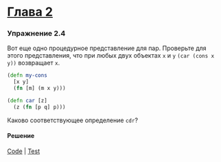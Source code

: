 # [Глава 2](../index.md#Глава-2-Построение-абстракций-с-помощью-данных)

### Упражнение 2.4
Вот еще одно процедурное представление для пар. Проверьте для этого представления, что при любых двух объектах `x` и `y` `(car (cons x y))` возвращает `x`.

```clojure
(defn my-cons
  [x y]
  (fn [m] (m x y)))

(defn car [z]
  (z (fn [p q] p)))
```

Каково соответствующее определение `cdr`?

#### Решение
[Code](../../src/sicp/chapter02/2_04.clj) | [Test](../../test/sicp/chapter02/2_04_test.clj)
